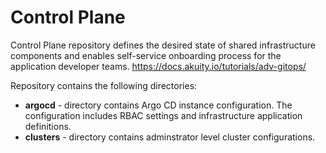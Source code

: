 # Control Plane

Control Plane repository defines the desired state of shared infrastructure components and enables self-service onboarding process for the application developer teams.
https://docs.akuity.io/tutorials/adv-gitops/

Repository contains the following directories:

* **argocd** - directory contains Argo CD instance configuration. The configuration includes RBAC settings and infrastructure application definitions.
* **clusters** - directory contains adminstrator level cluster configurations.
